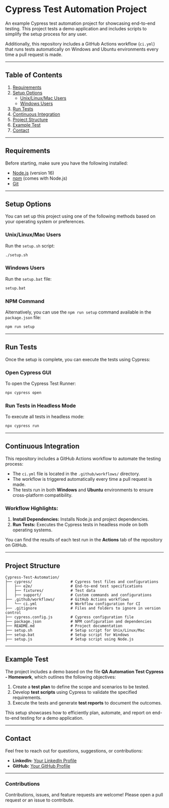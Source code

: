 # **Cypress Test Automation Project**

An example Cypress test automation project for showcasing end-to-end testing. This project tests a demo application and includes scripts to simplify the setup process for any user.

Additionally, this repository includes a GitHub Actions workflow (`ci.yml`) that runs tests automatically on Windows and Ubuntu environments every time a pull request is made.

---

## **Table of Contents**

1. [Requirements](#requirements)
2. [Setup Options](#setup-options)
    - [Unix/Linux/Mac Users](#unixlinuxmac-users)
    - [Windows Users](#windows-users)
3. [Run Tests](#run-tests)
4. [Continuous Integration](#continuous-integration)
5. [Project Structure](#project-structure)
6. [Example Test](#example-test)
7. [Contact](#contact)

---

## **Requirements**

Before starting, make sure you have the following installed:

- [Node.js](https://nodejs.org/) (version 16)
- [npm](https://www.npmjs.com/) (comes with Node.js)
- [Git](https://git-scm.com/)

---

## **Setup Options**

You can set up this project using one of the following methods based on your operating system or preferences.

### **Unix/Linux/Mac Users**
Run the `setup.sh` script:
```bash
./setup.sh
```

### **Windows Users**
Run the `setup.bat` file:
```bash
setup.bat
```

### **NPM Command**
Alternatively, you can use the `npm run setup` command available in the `package.json` file:
```bash
npm run setup
```

---

## **Run Tests**

Once the setup is complete, you can execute the tests using Cypress:

### **Open Cypress GUI**
To open the Cypress Test Runner:
```bash
npx cypress open
```

### **Run Tests in Headless Mode**
To execute all tests in headless mode:
```bash
npx cypress run
```

---

## **Continuous Integration**

This repository includes a GitHub Actions workflow to automate the testing process:

- The `ci.yml` file is located in the `.github/workflows/` directory.
- The workflow is triggered automatically every time a pull request is made.
- The tests run in both **Windows** and **Ubuntu** environments to ensure cross-platform compatibility.

### Workflow Highlights:
1. **Install Dependencies:** Installs Node.js and project dependencies.
2. **Run Tests:** Executes the Cypress tests in headless mode on both operating systems.

You can find the results of each test run in the **Actions** tab of the repository on GitHub.

---

## **Project Structure**

```plaintext
Cypress-Test-Automation/
├── cypress/                 # Cypress test files and configurations
│   ├── e2e/                 # End-to-end test specifications
│   ├── fixtures/            # Test data
│   ├── support/             # Custom commands and configurations
├── .github/workflows/       # GitHub Actions workflows
│   └── ci.yml               # Workflow configuration for CI
├── .gitignore               # Files and folders to ignore in version control
├── cypress.config.js        # Cypress configuration file
├── package.json             # NPM configuration and dependencies
├── README.md                # Project documentation
├── setup.sh                 # Setup script for Unix/Linux/Mac
├── setup.bat                # Setup script for Windows
├── setup.js                 # Setup script using Node.js
```

---

## **Example Test**

The project includes a demo based on the file **QA Automation Test Cypress - Homework**, which outlines the following objectives:

1. Create a **test plan** to define the scope and scenarios to be tested.
2. Develop **test scripts** using Cypress to validate the specified requirements.
3. Execute the tests and generate **test reports** to document the outcomes.

This setup showcases how to efficiently plan, automate, and report on end-to-end testing for a demo application.

---

## **Contact**

Feel free to reach out for questions, suggestions, or contributions:

- **LinkedIn:** [Your LinkedIn Profile](https://linkedin.com/in/your-profile)
- **GitHub:** [Your GitHub Profile](https://github.com/riacono91)

---

### **Contributions**
Contributions, issues, and feature requests are welcome! Please open a pull request or an issue to contribute.
